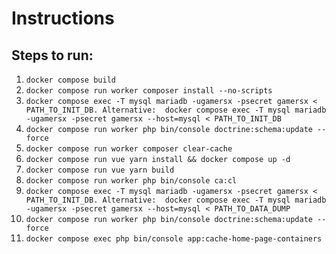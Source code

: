 # Instructions

## Steps to run:

1. `docker compose build`
2. `docker compose run worker composer install --no-scripts`
3. `docker compose exec -T mysql mariadb -ugamersx -psecret gamersx < PATH_TO_INIT_DB. Alternative:  docker compose exec -T mysql mariadb -ugamersx -psecret gamersx --host=mysql < PATH_TO_INIT_DB`
4. `docker compose run worker php bin/console doctrine:schema:update --force`
5. `docker compose run worker composer clear-cache`
6. `docker compose run vue yarn install && docker compose up -d`
7. `docker compose run vue yarn build`
8. `docker compose run worker php bin/console ca:cl`
9. `docker compose exec -T mysql mariadb -ugamersx -psecret gamersx < PATH_TO_INIT_DB. Alternative:  docker compose exec -T mysql mariadb -ugamersx -psecret gamersx --host=mysql < PATH_TO_DATA_DUMP`
10. `docker compose run worker php bin/console doctrine:schema:update --force`
11. `docker compose exec php bin/console app:cache-home-page-containers`
